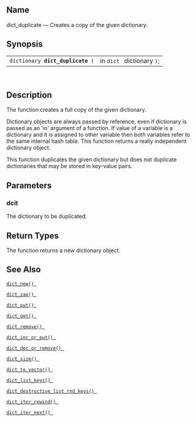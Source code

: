 <div>

<div>

</div>

<div>

## Name

dict_duplicate — Creates a copy of the given dictionary.

</div>

<div>

## Synopsis

<div>

|                                       |                            |
|---------------------------------------|----------------------------|
| `dictionary `**`dict_duplicate`**` (` | in `dict ` dictionary `)`; |

<div>

 

</div>

</div>

</div>

<div>

## Description

The function creates a full copy of the given dictionary.

Dictionary objects are always passed by reference, even if dictionary is
passed as an 'in' argument of a function. If value of a variable is a
dictionary and it is assigned to other variable then both variables
refer to the same internal hash table. This function returns a really
independent dictionary object.

This function duplicates the given dictionary but does not duplicate
dictionaries that may be stored in key-value pairs.

</div>

<div>

## Parameters

<div>

### dcit

The dictionary to be duplicated.

</div>

</div>

<div>

## Return Types

The function returns a new dictionary object.

</div>

<div>

## See Also

<a href="fn_dict_new.html" class="link" title="dict_new"><code
class="function">dict_new() </code></a>

<a href="fn_dict_zap.html" class="link" title="dict_zap"><code
class="function">dict_zap() </code></a>

<a href="fn_dict_put.html" class="link" title="dict_put"><code
class="function">dict_put() </code></a>

<a href="fn_dict_get.html" class="link" title="dict_get"><code
class="function">dict_get() </code></a>

<a href="fn_dict_remove.html" class="link" title="dict_remove"><code
class="function">dict_remove() </code></a>

<a href="fn_dict_inc_or_put.html" class="link"
title="dict_inc_or_put"><code
class="function">dict_inc_or_put() </code></a>

<a href="fn_dict_dec_or_remove.html" class="link"
title="dict_dec_or_remove"><code
class="function">dict_dec_or_remove() </code></a>

<a href="fn_dict_size.html" class="link" title="dict_size"><code
class="function">dict_size() </code></a>

<a href="fn_dict_to_vector.html" class="link"
title="dict_to_vector"><code
class="function">dict_to_vector() </code></a>

<a href="fn_dict_list_keys.html" class="link"
title="dict_list_keys"><code
class="function">dict_list_keys() </code></a>

<a href="fn_dict_destructive_list_rnd_keys.html" class="link"
title="dict_destructive_list_rnd_keys"><code
class="function">dict_destructive_list_rnd_keys() </code></a>

<a href="fn_dict_iter_rewind.html" class="link"
title="dict_iter_rewind"><code
class="function">dict_iter_rewind() </code></a>

<a href="fn_dict_iter_next.html" class="link"
title="dict_iter_next"><code
class="function">dict_iter_next() </code></a>

</div>

</div>
